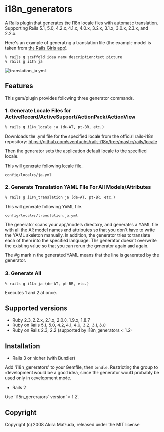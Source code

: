 # i18n_generators

A Rails plugin that generates the I18n locale files with automatic
translation. Supporting Rails 5.1, 5.0, 4.2.x, 4.1.x, 4.0.x, 3.2.x, 3.1.x, 3.0.x,
2.3.x, and 2.2.x.

Here's an example of generating a translation file (the example model is taken
from [the Rails Girls app](http://guides.railsgirls.com/app/#create-idea-scaffold)).

    % rails g scaffold idea name description:text picture
    % rails g i18n ja

![translation_ja.yml](https://raw.githubusercontent.com/amatsuda/i18n_generators/414e923ae1a6450f0005b486376d084a88938a9e/assets/i18n_ja_example.png)

## Features

This gem/plugin provides following three generator commands.

### 1. Generate Locale Files for ActiveRecord/ActiveSupport/ActionPack/ActionView

    % rails g i18n_locale ja (de-AT, pt-BR, etc.)

Downloads the .yml file for the specified locale from the official rails-i18n
repository:
    https://github.com/svenfuchs/rails-i18n/tree/master/rails/locale

Then the generator sets the application default locale to the specified
locale.

This will generate following locale file.

    config/locales/ja.yml

### 2. Generate Translation YAML File For All Models/Attributes

    % rails g i18n_translation ja (de-AT, pt-BR, etc.)

This will generate following YAML file.

    config/locales/translation.ja.yml

The generator scans your app/models directory, and generates a YAML file with
all the AR model names and attributes so that you don't have to write the YAML
skeleton manually. In addition, the generator tries to translate each of them
into the specified language. The generator doesn't overwrite the existing
value so that you can rerun the generator again and again.

The #g mark in the generated YAML means that the line is generated by the
generator.

### 3. Generate All

    % rails g i18n ja (de-AT, pt-BR, etc.)

Executes 1 and 2 at once.


## Supported versions

*   Ruby 2.3, 2.2.x, 2.1.x, 2.0.0, 1.9.x, 1.8.7
*   Ruby on Rails 5.1, 5.0, 4.2, 4.1, 4.0, 3.2, 3.1, 3.0
*   Ruby on Rails 2.3, 2.2 (supported by i18n_generators < 1.2)


## Installation

*   Rails 3 or higher (with Bundler)


Add 'i18n_generators' to your Gemfile, then `bundle`. Restricting the group to
:development would be a good idea, since the generator would probably be used
only in development mode.

*   Rails 2


Use 'i18n_generators' version '< 1.2'.


## Copyright

Copyright (c) 2008 Akira Matsuda, released under the MIT license
